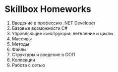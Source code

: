 ﻿# Skillbox Homeworks
1. Введение в профессию .NET Developer
2. Базовые возможности C#
3. Управляющие конструкции: ветвление и циклы
4. Массивы
5. Методы
6. Файлы
7. Структуры и введение в ООП
8. Коллекции
9. Работа с сетью
